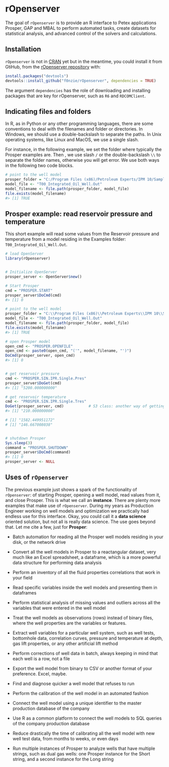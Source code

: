 
<!-- README.md is generated from README.Rmd. Please edit that file -->

# rOpenserver

The goal of `rOpenserver` is to provide an R interface to Petex
applications Prosper, GAP and MBAL to perform automated tasks, create
datasets for statistical analysis, and advanced control of the solvers
and calculations.

## Installation

`rOpenserver` is not in [CRAN](https://cran.r-project.org/) yet but in
the meantime, you could install it from GtiHub, from the [rOpenserver
repository](https://github.com/f0nzie/rOpenserver) with:

``` r
install.packages("devtools")
devtools::install_github("f0nzie/rOpenserver", dependencies = TRUE)
```

The argument `dependencies` has the role of downloading and installing
packages that are key for rOpenserver, such as `R6` and `RDCOMClient`.

## Indicating files and folders

In R, as in Python or any other programming languages, there are some
conventions to deal with the filenames and folder or directories. In
Windows, we should use a double-backslash to separate the paths. In Unix
operating systems, like Linux and MacOS, we use a single slash.

For instance, in the following example, we set the folder where
typically the Prosper examples are. Then , we use slash `/` or the
double-backslash `\\` to separate the folder names, otherwise you will
get error. We use both ways in the following two code blocks.

``` r
# point to the well model
prosper_folder = "C:/Program Files (x86)/Petroleum Experts/IPM 10/Samples/prosper"
model_file <- "T00_Integrated_Oil_Well.Out"
model_filename <- file.path(prosper_folder, model_file)
file.exists(model_filename)
#> [1] TRUE
```

## Prosper example: read reservoir pressure and temperature

This short example will read some values from the Reservoir pressure and
temperature from a model residing in the Examples folder:
`T00_Integrated_Oil_Well.Out`.

``` r
# load OpenServer
library(rOpenserver)


# Initialize OpenServer
prosper_server <- OpenServer$new()

# Start Prosper
cmd = "PROSPER.START"
prosper_server$DoCmd(cmd)
#> [1] 0

# point to the well model
prosper_folder = "C:\\Program Files (x86)\\Petroleum Experts\\IPM 10\\Samples\\prosper"
model_file <- "T00_Integrated_Oil_Well.Out"
model_filename <- file.path(prosper_folder, model_file)
file.exists(model_filename)
#> [1] TRUE

# open Prosper model
open_cmd <- "PROSPER.OPENFILE"
open_cmd <- paste0(open_cmd, "('", model_filename, "')")
DoCmd(prosper_server, open_cmd)
#> [1] 0


# get reservoir pressure
cmd <- "PROSPER.SIN.IPR.Single.Pres"
prosper_server$DoGet(cmd)
#> [1] "5200.000000000"

# get reservoir temperature
cmd <- "PROSPER.SIN.IPR.Single.Tres"
DoGet(prosper_server, cmd)           # S3 class: another way of getting values
#> [1] "210.000000000"

# [1] "1582.449951172"
# [1] "146.667008038"


# shutdown Prosper
Sys.sleep(3)
command = "PROSPER.SHUTDOWN"
prosper_server$DoCmd(command)
#> [1] 0
prosper_server <- NULL
```

## Uses of `rOpenserver`

The previous example just shows a spark of the functionality of
`rOpenserver`: of starting Prosper, opening a well model, read values
from it, and close Prosper. This is what we call an **instance**. There
are plenty more examples that make use of `rOpenserver`. During my years
as Production Engineer working on well models and optimization we
practically had endless use for this interface. Okay, you could call it
a **data science** oriented solution, but not all is really data
science. The use goes beyond that. Let me cite a few, just for
**Prosper**:

  - Batch automation for reading all the Prosper well models residing in
    your disk, or the network drive

  - Convert all the well models in Prosper to a reactangular dataset,
    very much like an Excel spreadsheet, a dataframe, which is a more
    powerful data structure for performing data analysis

  - Perform an inventory of all the fluid properties correlations that
    work in your field

  - Read specific variables inside the well models and presenting them
    in dataframes

  - Perform statistical analysis of missing values and outliers across
    all the variables that were entered in the well model

  - Treat the well models as observations (rows) instead of binary
    files, where the well properties are the variables or features.

  - Extract well variables for a particular well system, such as well
    tests, bottomhole data, correlation curves, pressure and temperature
    at depth, gas lift properties, or any other artificial lift method

  - Perform corrections of well data in batch, always keeping in mind
    that each well is a row, not a file

  - Export the well model from binary to CSV or another format of your
    preference. Excel, maybe.

  - Find and diagnose quicker a well model that refuses to run

  - Perform the calibration of the well model in an automated fashion

  - Connect the well model using a unique identifier to the master
    production database of the company

  - Use R as a common platform to connect the well models to SQL queries
    of the company production database

  - Reduce drastically the time of calibrating all the well model with
    new well test data, from months to weeks, or even days

  - Run multiple instances of Prosper to analyze wells that have
    multiple strings, such as dual gas wells: one Prosper instance for
    the Short string, and a second instance for the Long string

